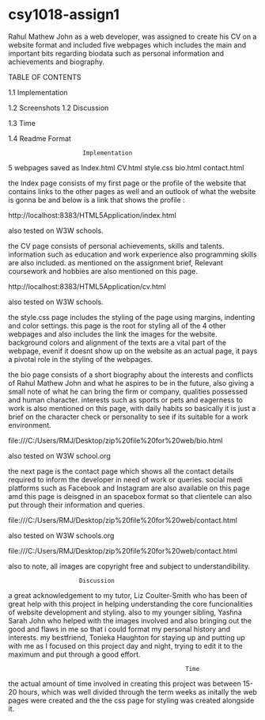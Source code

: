 # csy1018-assign1

 Rahul Mathew John as a web developer, was assigned to create his CV on a website format and included five webpages which includes the main and 
important bits regarding biodata such as personal information and achievements and biography.

 

TABLE OF CONTENTS


1.1 Implementation

1.2 Screenshots
1.2 Discussion

1.3 Time

1.4 Readme Format



                         Implementation
  
                                                                                                                                          
5 webpages saved as Index.html   CV.html   style.css    bio.html   contact.html 

the Index page consists of my first page or the profile of the website that contains links to 
the other pages as well and an outlook of what the website is gonna be and below is a link 
that shows the profile :

http://localhost:8383/HTML5Application/index.html


 also tested on W3W schools.




the CV page consists of personal achievements, skills and talents. 
information such as education and work experience also programming skills are also included. as mentioned on the assignment brief, Relevant coursework and hobbies are also mentioned on this page.

http://localhost:8383/HTML5Application/cv.html

also tested on W3W schools.



the style.css page includes the styling of the page using margins, indenting and color settings. this page is the root for styling all of the 4 other webpages and 
also includes the link the images  for the website. background colors and alignment of the texts are a vital part of the webpage, evenif it doesnt show up on the website as 
an actual page, it pays a pivotal role in the styling of the webpages.



the bio page consists of a short biography about the interests and conflicts of Rahul Mathew John and what he aspires to be in the future, also giving a small note of
what he can bring the firm or company, qualities possessed and human character. interests such as sports or pets and eagerness to work is also mentioned on this page, with 
daily habits so basically it is just a brief on the character check or personality to see if its suitable for a work environment.

file:///C:/Users/RMJ/Desktop/zip%20file%20for%20web/bio.html

also tested on W3W school.org

the next page is the contact page which shows all the contact details required to inform the developer in need of work or queries. social medi platforms 
such as Facebook and Instagram are also available on this page amd this page is deisgned in an spacebox format so that clientele can also put through their information and queries.

file:///C:/Users/RMJ/Desktop/zip%20file%20for%20web/contact.html

also tested on W3W schools.org

file:///C:/Users/RMJ/Desktop/zip%20file%20for%20web/contact.html

also to note, all images are copyright free and subject to understandibility.

						Discussion



a great acknowledgement to my tutor, Liz Coulter-Smith who has been of great help with this project in helping understanding the core funcionalities of website development and 
styling.
also to my younger sibling, Yashna Sarah John who helped with the images involved and also bringing out the good and flaws in me so that i could format my personal history
and interests.
my bestfriend, Tonieka Haughton for staying up and putting up with me as I focused on this project day and night, trying to edit it to the maximum and put through a good effort.




                                                      Time


the actual amount of time involved in creating this project was between 15-20 hours, which was well divided through the term weeks as initally the web pages were
created and the the css page for styling was created alongside it.
